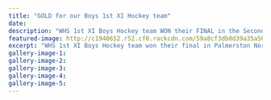 ```yaml
---
title: "GOLD for our Boys 1st XI Hockey team"
date: 
description: "WHS 1st XI Boys Hockey team WON their FINAL in the Secondary School Division 1 Comp in Palmerston North tonight against Fielding High 2-1 in overtime.."
featured-image: http://c1940652.r52.cf0.rackcdn.com/59a8cf3db8d39a35a5000512/1st-XI-win-against-Fielding-in-PN-23-August.jpg
excerpt: "WHS 1st XI Boys Hockey team won their final in Palmerston North tonight against Fielding High 2-1 in overtime."
gallery-image-1: 
gallery-image-2: 
gallery-image-3: 
gallery-image-4: 
gallery-image-5: 
---
```


